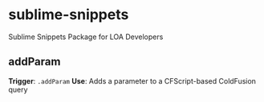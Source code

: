 sublime-snippets
================

Sublime Snippets Package for LOA Developers

## addParam
**Trigger**: `.addParam`
**Use**: Adds a parameter to a CFScript-based ColdFusion query
